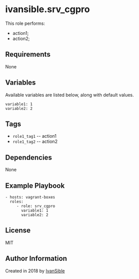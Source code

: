 # ivansible.srv_cgpro

This role performs:
 - action1;
 - action2;


## Requirements

None


## Variables

Available variables are listed below, along with default values.

    variable1: 1
    variable2: 2


## Tags

- `role1_tag1` -- action1
- `role1_tag2` -- action2


## Dependencies

None


## Example Playbook

    - hosts: vagrant-boxes
      roles:
         - role: srv_cgpro
           variable1: 1
           variable2: 2


## License

MIT

## Author Information

Created in 2018 by [IvanSible](https://github.com/ivansible)
